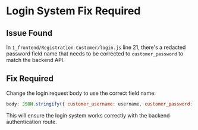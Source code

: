 # Login System Fix Required

## Issue Found
In `1_frontend/Registration-Customer/login.js` line 21, there's a redacted password field name that needs to be corrected to `customer_password` to match the backend API.

## Fix Required
Change the login request body to use the correct field name:
```javascript
body: JSON.stringify({ customer_username: username, customer_password: password })
```

This will ensure the login system works correctly with the backend authentication route.
